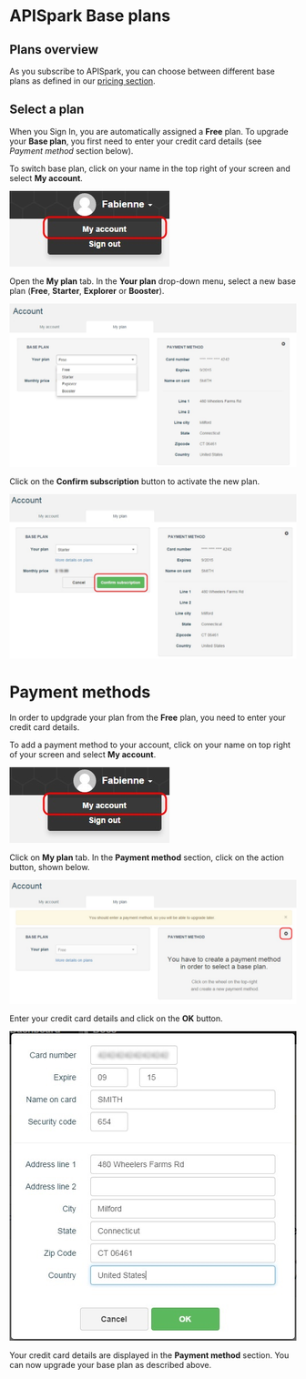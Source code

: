 # APISpark Base plans

## Plans overview

As you subscribe to APISpark, you can choose between different base plans as defined in our [pricing section](https://apispark.com/pricing "pricing section").

## Select a plan

When you Sign In, you are automatically assigned a **Free** plan. To upgrade your **Base plan**, you first need to enter your credit card details (see *Payment method* section below).

To switch base plan, click on your name in the top right of your screen and select **My account**.

![My account](images/12.jpg "My account")

Open the **My plan** tab. In the **Your plan** drop-down menu, select a new base plan (**Free**, **Starter**, **Explorer** or **Booster**).

![Select plan](images/10.jpg "Select plan")

Click on the **Confirm subscription** button to activate the new plan.

![Confirm subscription](images/15.jpg "Confirm subscription")

# Payment methods

In order to updgrade your plan from the **Free** plan, you need to enter your credit card details.

To add a payment method to your account, click on your name on top right of your screen and select **My account**.

![My account](images/12.jpg "My account")

Click on **My plan** tab. In the **Payment method** section, click on the action button, shown below.

![wheel](images/11.jpg "wheel")

Enter your credit card details and click on the **OK** button.

![Create new payment method](images/13.jpg "Create new payment method")

Your credit card details are displayed in the **Payment method** section. You can now upgrade your base plan as described above.
